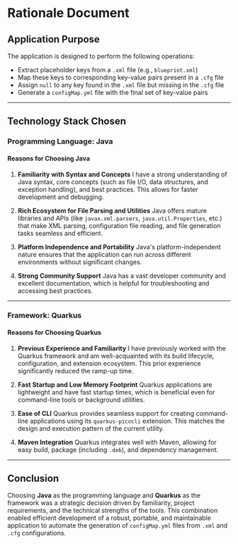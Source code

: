 # Rationale Document

## Application Purpose

The application is designed to perform the following operations:

* Extract placeholder keys from a `.xml` file (e.g., `blueprint.xml`)
* Map these keys to corresponding key-value pairs present in a `.cfg` file
* Assign `null` to any key found in the `.xml` file but missing in the `.cfg` file
* Generate a `configMap.yml` file with the final set of key-value pairs

---

## Technology Stack Chosen

### Programming Language: Java

#### Reasons for Choosing Java

1. **Familiarity with Syntax and Concepts**
   I have a strong understanding of Java syntax, core concepts (such as file I/O, data structures, and exception handling), and best practices. This allows for faster development and debugging.

2. **Rich Ecosystem for File Parsing and Utilities**
   Java offers mature libraries and APIs (like `javax.xml.parsers`, `java.util.Properties`, etc.) that make XML parsing, configuration file reading, and file generation tasks seamless and efficient.

3. **Platform Independence and Portability**
   Java's platform-independent nature ensures that the application can run across different environments without significant changes.

4. **Strong Community Support**
   Java has a vast developer community and excellent documentation, which is helpful for troubleshooting and accessing best practices.

---

### Framework: Quarkus

#### Reasons for Choosing Quarkus

1. **Previous Experience and Familiarity**
   I have previously worked with the Quarkus framework and am well-acquainted with its build lifecycle, configuration, and extension ecosystem. This prior experience significantly reduced the ramp-up time.

2. **Fast Startup and Low Memory Footprint**
   Quarkus applications are lightweight and have fast startup times, which is beneficial even for command-line tools or background utilities.

2. **Ease of CLI**
   Quarkus provides seamless support for creating command-line applications using its `quarkus-picocli` extension. This matches the design and execution pattern of the current utility.

5. **Maven Integration**
   Quarkus integrates well with Maven, allowing for easy build, package (including `.deb`), and dependency management.

---

## Conclusion

Choosing **Java** as the programming language and **Quarkus** as the framework was a strategic decision driven by familiarity, project requirements, and the technical strengths of the tools. This combination enabled efficient development of a robust, portable, and maintainable application to automate the generation of `configMap.yml` files from `.xml` and `.cfg` configurations.
